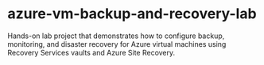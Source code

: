 # azure-vm-backup-and-recovery-lab
Hands-on lab project that demonstrates how to configure backup, monitoring, and disaster recovery for Azure virtual machines using Recovery Services vaults and Azure Site Recovery.
